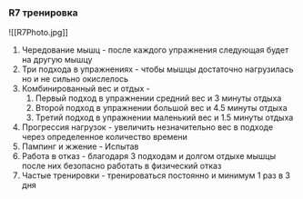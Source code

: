 ### R7 тренировка
![[R7Photo.jpg]]

1. Чередование мышц - после каждого упражнения следующая будет на другую мышцу
2. Три подхода в упражнениях - чтобы мышцы достаточно нагрузилась но и не сильно окислелось
3. Комбинированный вес и отдых - 
	1. Первый подход в упражнении средний вес и 3 минуты отдыха
	2. Второй подход в упражнении большой вес и 4.5 минуты отдыха
	3. Третий подход в упражнении маленький вес и 1.5 минуты отдыха
4. Прогрессия нагрузок - увеличить незначительно вес в подходе через определенное количество времени 
5. Пампинг и жжение - Испытав
6. Работа в отказ - благодаря 3 подходам и долгом отдыхе мышцы после них безопасно работать в физический отказ
7. Частые тренировки - тренироваться постоянно и минимум 1 раз в 3 дня